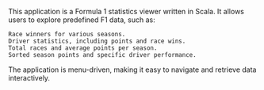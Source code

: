 This application is a Formula 1 statistics viewer written in Scala. It allows users to explore predefined F1 data, such as:

    Race winners for various seasons.
    Driver statistics, including points and race wins.
    Total races and average points per season.
    Sorted season points and specific driver performance.

The application is menu-driven, making it easy to navigate and retrieve data interactively.
